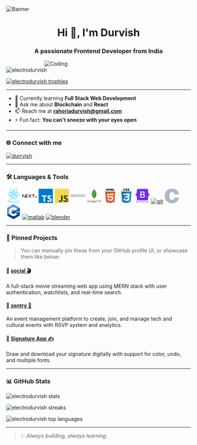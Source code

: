 ![Banner](https://images-wixmp-ed30a86b8c4ca887773594c2.wixmp.com/f/9d70ef73-ee0b-4abf-b97a-3389eff38ed5/d9qzqm8-242916ae-89d8-4da4-bfd4-93bef52e103a.gif)

<h1 align="center">Hi 👋, I'm Durvish</h1>
<h3 align="center">A passionate Frontend Developer from India</h3>

<img align="right" alt="Coding" width="400" src="https://i.giphy.com/media/836HiJc7pgzy8iNXCn/giphy.gif">

<p align="left">
  <img src="https://komarev.com/ghpvc/?username=electrodurvish&label=Profile%20views&color=0e75b6&style=flat" alt="electrodurvish" />
</p>

<p align="left">
  <a href="https://github.com/ryo-ma/github-profile-trophy">
    <img src="https://github-profile-trophy.vercel.app/?username=electrodurvish&theme=darkhub&no-frame=true" alt="electrodurvish trophies" />
  </a>
</p>

---

- 🌱 Currently learning **Full Stack Web Development**
- 💬 Ask me about **Blockchain** and **React**
- 📫 Reach me at **rahoriadurvish@gmail.com**
- ⚡ Fun fact: **You can't sneeze with your eyes open**

---

### 🌐 Connect with me

<p align="left">
  <a href="https://instagram.com/durrvish" target="_blank">
    <img src="https://raw.githubusercontent.com/rahuldkjain/github-profile-readme-generator/master/src/images/icons/Social/instagram.svg" alt="durrvish" width="40" height="40"/>
  </a>
</p>

---

### 🛠️ Languages & Tools

<p align="left">
  <a href="https://reactjs.org/" target="_blank"><img src="https://raw.githubusercontent.com/devicons/devicon/master/icons/react/react-original-wordmark.svg" alt="react" width="40" height="40"/></a>
  <a href="https://nextjs.org/" target="_blank"><img src="https://raw.githubusercontent.com/devicons/devicon/master/icons/nextjs/nextjs-original-wordmark.svg" alt="nextjs" width="40" height="40"/></a>
  <a href="https://www.typescriptlang.org/" target="_blank"><img src="https://raw.githubusercontent.com/devicons/devicon/master/icons/typescript/typescript-original.svg" alt="typescript" width="40" height="40"/></a>
  <a href="https://developer.mozilla.org/en-US/docs/Web/JavaScript" target="_blank"><img src="https://raw.githubusercontent.com/devicons/devicon/master/icons/javascript/javascript-original.svg" alt="javascript" width="40" height="40"/></a>
  <a href="https://expressjs.com/" target="_blank"><img src="https://raw.githubusercontent.com/devicons/devicon/master/icons/express/express-original-wordmark.svg" alt="express" width="40" height="40"/></a>
  <a href="https://www.mongodb.com/" target="_blank"><img src="https://raw.githubusercontent.com/devicons/devicon/master/icons/mongodb/mongodb-original-wordmark.svg" alt="mongodb" width="40" height="40"/></a>
  <a href="https://www.w3schools.com/html/" target="_blank"><img src="https://raw.githubusercontent.com/devicons/devicon/master/icons/html5/html5-original-wordmark.svg" alt="html5" width="40" height="40"/></a>
  <a href="https://www.w3schools.com/css/" target="_blank"><img src="https://raw.githubusercontent.com/devicons/devicon/master/icons/css3/css3-original-wordmark.svg" alt="css3" width="40" height="40"/></a>
  <a href="https://getbootstrap.com" target="_blank"><img src="https://raw.githubusercontent.com/devicons/devicon/master/icons/bootstrap/bootstrap-plain-wordmark.svg" alt="bootstrap" width="40" height="40"/></a>
  <a href="https://git-scm.com/" target="_blank"><img src="https://www.vectorlogo.zone/logos/git-scm/git-scm-icon.svg" alt="git" width="40" height="40"/></a>
  <a href="https://www.cprogramming.com/" target="_blank"><img src="https://raw.githubusercontent.com/devicons/devicon/master/icons/c/c-original.svg" alt="c" width="40" height="40"/></a>
  <a href="https://www.w3schools.com/cpp/" target="_blank"><img src="https://raw.githubusercontent.com/devicons/devicon/master/icons/cplusplus/cplusplus-original.svg" alt="cplusplus" width="40" height="40"/></a>
  <a href="https://www.mathworks.com/" target="_blank"><img src="https://upload.wikimedia.org/wikipedia/commons/2/21/Matlab_Logo.png" alt="matlab" width="40" height="40"/></a>
  <a href="https://www.blender.org/" target="_blank"><img src="https://download.blender.org/branding/community/blender_community_badge_white.svg" alt="blender" width="40" height="40"/></a>
</p>

---

### 📌 Pinned Projects

> You can manually pin these from your GitHub profile UI, or showcase them like below:

#### 🔗 [social 🎬](https://frontend-mern-green.vercel.app/)
A full-stack movie streaming web app using MERN stack with user authentication, watchlists, and real-time search.

#### 🔗 [zentry 🎉](https://github.com/Electrodurvish/EventVerse)
An event management platform to create, join, and manage tech and cultural events with RSVP system and analytics.

#### 🔗 [Signature App ✍️](https://github.com/Electrodurvish/Signature-App)
Draw and download your signature digitally with support for color, undo, and multiple fonts.

---

### 📊 GitHub Stats

<p align="left">
  <img src="https://github-readme-stats.vercel.app/api?username=electrodurvish&show_icons=true&theme=radical" alt="electrodurvish stats" />
</p>

<p align="left">
  <img src="https://github-readme-streak-stats.herokuapp.com/?user=electrodurvish&theme=radical" alt="electrodurvish streaks" />
</p>

<p align="left">
  <img src="https://github-readme-stats.vercel.app/api/top-langs/?username=electrodurvish&layout=compact&theme=radical" alt="electrodurvish top languages" />
</p>

---

> ✨ *Always building, always learning.*
